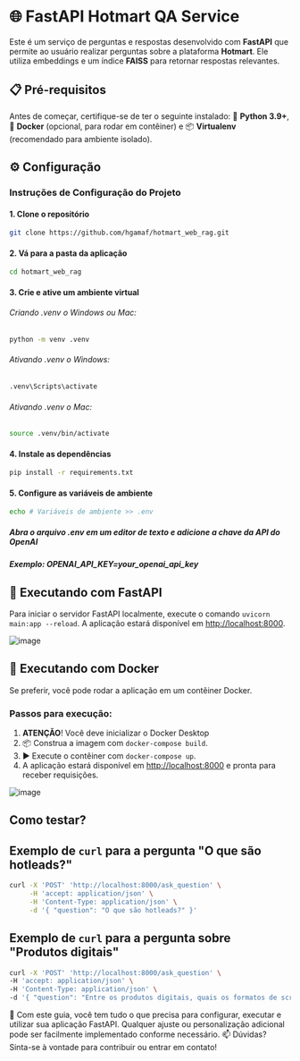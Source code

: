 # 🌐 FastAPI Hotmart QA Service

Este é um serviço de perguntas e respostas desenvolvido com **FastAPI** que permite ao usuário realizar perguntas sobre a plataforma **Hotmart**. Ele utiliza embeddings e um índice **FAISS** para retornar respostas relevantes.

## 📋 Pré-requisitos

Antes de começar, certifique-se de ter o seguinte instalado: 🐍 **Python 3.9+**, 🐋 **Docker** (opcional, para rodar em contêiner) e 📦 **Virtualenv** (recomendado para ambiente isolado).

## ⚙️ Configuração

### Instruções de Configuração do Projeto
#### 1. Clone o repositório
```bash
git clone https://github.com/hgamaf/hotmart_web_rag.git
```

#### 2. Vá para a pasta da aplicação
```bash
cd hotmart_web_rag
```

#### 3. Crie e ative um ambiente virtual
###### Criando .venv o Windows ou Mac:
```bash
python -m venv .venv
```

###### Ativando .venv o Windows:
```bash
.venv\Scripts\activate
```

###### Ativando .venv o Mac:
```bash
source .venv/bin/activate
```

#### 4. Instale as dependências
```bash
pip install -r requirements.txt
```

#### 5. Configure as variáveis de ambiente
```bash
echo # Variáveis de ambiente >> .env
```

##### Abra o arquivo .env em um editor de texto e adicione a chave da API do OpenAI
##### Exemplo: OPENAI_API_KEY=your_openai_api_key

## 🚀 Executando com FastAPI

Para iniciar o servidor FastAPI localmente, execute o comando `uvicorn main:app --reload`. A aplicação estará disponível em [http://localhost:8000](http://localhost:8000).

![image](https://github.com/user-attachments/assets/7ef22cbe-2b79-497a-bca4-5a3b70a0f876)

## 🐳 Executando com Docker

Se preferir, você pode rodar a aplicação em um contêiner Docker.

### Passos para execução:

1. **ATENÇÃO**! Você deve inicializar o Docker Desktop
2. 📦 Construa a imagem com `docker-compose build`.
3. ▶️ Execute o contêiner com `docker-compose up`.
4. A aplicação estará disponível em [http://localhost:8000](http://localhost:8000) e pronta para receber requisições.

![image](https://github.com/user-attachments/assets/86b83172-efc7-423d-8c7b-ed8be67d2017)


## Como testar?

## Exemplo de `curl` para a pergunta "O que são hotleads?"

```bash
curl -X 'POST' 'http://localhost:8000/ask_question' \
     -H 'accept: application/json' \
     -H 'Content-Type: application/json' \
     -d '{ "question": "O que são hotleads?" }'
```

## Exemplo de `curl` para a pergunta sobre "Produtos digitais"

```bash
curl -X 'POST' 'http://localhost:8000/ask_question' \
-H 'accept: application/json' \
-H 'Content-Type: application/json' \
-d '{ "question": "Entre os produtos digitais, quais os formatos de screencasts aceitos?" }'
```


🎉 Com este guia, você tem tudo o que precisa para configurar, executar e utilizar sua aplicação FastAPI. Qualquer ajuste ou personalização adicional pode ser facilmente implementado conforme necessário. 📫 Dúvidas? Sinta-se à vontade para contribuir ou entrar em contato!
